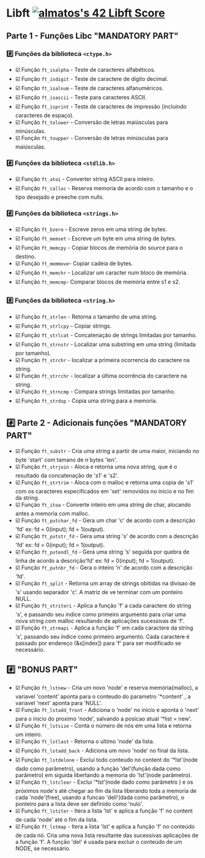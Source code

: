 # Libft [![almatos's 42 Libft Score](https://badge42.vercel.app/api/v2/cla88p9vf00110fmd8v1byjg9/project/2849382)](https://github.com/JaeSeoKim/badge42)
## Parte 1 - Funções Libc "MANDATORY PART"

### :hash: Funções da biblioteca `<ctype.h>`
- :ballot_box_with_check: Função `ft_isalpha` - Teste de caracteres alfabéticos. 
- :ballot_box_with_check: Função `ft_isdigit` - Teste de caractere de dígito decimal. 
- :ballot_box_with_check: Função `ft_isalnum` - Teste de caracteres alfanuméricos. 
- :ballot_box_with_check: Função `ft_isascii` - Teste para caracteres ASCII. 
- :ballot_box_with_check: Função `ft_isprint` - Teste de caracteres de impressão (incluindo caracteres de espaço). 
- :ballot_box_with_check: Função `ft_tolower` - Conversão de letras maiúsculas para minúsculas. 
- :ballot_box_with_check: Função `ft_toupper` - Conversão de letras minúsculas para maiúsculas. 

### :hash: Funções da biblioteca `<stdlib.h>`
- :ballot_box_with_check: Função `ft_atoi` - Converter string ASCII para inteiro. 
- :ballot_box_with_check: Função `ft_calloc` - Reserva memoria de acordo com o tamanho e o tipo desejado e preeche com nulls.

### :hash: Funções da biblioteca `<strings.h>`
- :ballot_box_with_check: Função `ft_bzero` - Escreve zeros em uma string de bytes. 
- :ballot_box_with_check: Função `ft_memset` - Escreve um byte em uma string de bytes. 
- :ballot_box_with_check: Função `ft_memcpy` - Copiar blocos de memória do source para o destino. 
- :ballot_box_with_check: Função `ft_memmove`- Copiar cadeia de bytes. 
- :ballot_box_with_check: Função `ft_memchr` - Localizar um caracter num bloco de memória.
- :ballot_box_with_check: Função `ft_memcmp`- Comparar blocos de memória entre s1 e s2. 

### :hash: Funções da biblioteca `<string.h>`
- :ballot_box_with_check: Função `ft_strlen` - Retorna o tamanho de uma string. 
- :ballot_box_with_check: Função `ft_strlcpy` - Copiar strings. 
- :ballot_box_with_check: Função `ft_strlcat` - Concatenação de strings limitadas por tamanho. 
- :ballot_box_with_check: Função `ft_strnstr` - Localizar uma substring em uma string (limitada por tamanho).
- :ballot_box_with_check: Função `ft_strchr` - localizar a primeira ocorrencia do caractere na string.
- :ballot_box_with_check: Função `ft_strrchr` - localizar a última ocorrência  do caractere na string.
- :ballot_box_with_check: Função `ft_strncmp` - Compara strings limitadas por tamanho.
- :ballot_box_with_check: Função `ft_strdup` - Copia uma string para a memoria.

## :hash: Parte 2 - Adicionais funções "MANDATORY PART"
- :ballot_box_with_check: Função `ft_substr` - Cria uma string a partir de uma maior, iniciando no byte 'start' com tamano de n bytes 'len'.
- :ballot_box_with_check: Função `ft_strjoin` - Aloca e retorna uma nova string, que é o resultado da concatenação de 's1' e 's2'.
- :ballot_box_with_check: Função `ft_strtrim` - Aloca com o malloc e retorna uma copia de 's1' com os caracteres especificados em 'set' removidos no inicio e no fim da string.
- :ballot_box_with_check: Função `ft_itoa` -  Converte inteiro em uma string de char, alocando antes a memoria com malloc.
- :ballot_box_with_check: Função `ft_putchar_fd` - Gera um char 'c' de acordo com a descrição 'fd' ex: fd = 0(input); fd = 1(output).
- :ballot_box_with_check: Função `ft_putstr_fd` - Gera uma string 's' de acordo com a descrição 'fd' ex: fd = 0(input); fd = 1(output).
- :ballot_box_with_check: Função `ft_putendl_fd` - Gera uma string 's' seguida por quebra de linha de acordo a descrição'fd' ex: fd = 0(input); fd = 1(output).
- :ballot_box_with_check: Função `ft_putnbr_fd` - Gera o inteiro 'n' de acordo com a descrição 'fd'.
- :ballot_box_with_check: Função `ft_split` - Retorna um array de strings obitidas na divisao de 's' usando separador 'c'. A matriz de ve terminar com um ponteiro NULL.
- :ballot_box_with_check: Função `ft_striteri` - Aplica a função 'f' a cada caractere do string 's', e passando seu índice como primeiro argumento
para criar uma nova string com malloc resultando de aplicações sucessivas de 'f'.
- :ballot_box_with_check: Função `ft_strmapi` -  Aplica a função 'f' em cada caractere da string 's', passando seu índice como primeiro argumento. Cada caractere é passado por
endereço (&s[index]) para 'f' para ser modificado se necessário.

## :hash: "BONUS PART"
- :ballot_box_with_check: Função `ft_lstnew` - Cria um novo 'node' e reserva memória(malloc), a variavel 'content' aponta para o conteudo do parametro '*content' , a variavel 'next' aponta para 'NULL'.
- :ballot_box_with_check: Função `ft_lstadd_front` - Adiciona o 'node' no inicio e aponta o 'next' para o inicio do proximo 'node', salvando a posicao atual '*list = new'.
- :ballot_box_with_check: Função `ft_lstsize` - Conta o número de nós em uma lista e retorna um inteiro.
- :ballot_box_with_check: Função `ft_lstlast` - Retorna o ultimo 'node' da lista.
- :ballot_box_with_check: Função `ft_lstadd_back` - Adiciona um novo 'node' no final da lista.
- :ballot_box_with_check: Função `ft_lstdelone` -  Exclui todo conteudo no content do '*lst'(node dado como parâmetro), usando a função 'del'(função dada como parâmetro) em siguida libertando a memoria do 'lst'(node parâmetro).
- :ballot_box_with_check: Função `ft_lstclear` - Exclui '*lst'(node dado como parâmetro ) e os próximos node's até chegar ao fim da lista liberando toda a memoria de cada 'node'(free), usando a funcao  'dell'(dada como parâmetro), o ponteiro para a lista deve ser definido como 'nulo'.
- :ballot_box_with_check: Função `ft_lstiter` - Itera a lista 'lst' e aplica a função 'f' no content de cada 'node' até o fim da lista.  
- :ballot_box_with_check: Função `ft_lstmap` - Itera a lista 'lst' e aplica a função 'f' no conteúdo de cada nó. Cria uma nova lista resultante das sucessivas aplicações de a função 'f'. A função 'del' é usada para excluir o conteúdo de um NODE, se necessário.
